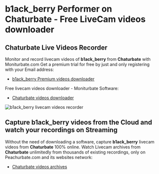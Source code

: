 # b1ack_berry Performer on Chaturbate - Free LiveCam videos downloader

## Chaturbate Live Videos Recorder

Monitor and record livecam videos of **b1ack_berry** from **Chaturbate** with Moniturbate.com
Get a premium trial for free by just and only registering with your Email address:
* [b1ack_berry Premium videos downloader](https://moniturbate.com/request-demo-licence-key.html)

Free livecam videos downloader - Moniturbate Software:
* [Chaturbate videos downloader](https://moniturbate.com/moniturbate-download-software.html)

![b1ack_berry livecam videos recorder](https://peachurnet.com/templates/moniturbate-software.png)


## Capture b1ack_berry videos from the Cloud and watch your recordings on Streaming

Without the need of downloading a software, capture **b1ack_berry** livecam videos from **Chaturbate** 100% online.
Watch Livecam archives from **Chaturbate** unlimitedly from thousands of existing recordings, only on Peachurbate.com and its websites network:
* [Chaturbate videos archives](https://peachurnet.com/)